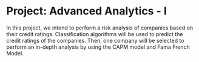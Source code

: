 # Project: Advanced Analytics - I

In this project, we intend to perform a risk analysis of companies based on their credit ratings. Classification algorithms will be used to predict the credit ratings of the companies. Then, one company will be selected to perform an in-depth analysis by using the CAPM model and Fama French Model.